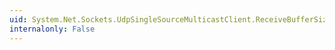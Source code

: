 ```yaml
---
uid: System.Net.Sockets.UdpSingleSourceMulticastClient.ReceiveBufferSize
internalonly: False
---
```

